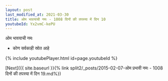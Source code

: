 ```yaml
---
layout: post
last_modified_at: 2021-03-30
title: ओम भावयाची नमः - 1008 दिनों की तपस्या में दिन 10
youtubeId: Yx2vmC-kePU
---
```

 
 
 ओम भावयाची नमः  
 
 -  कोण सर्वकाही स्रोत आहे 
 
  
 
  
 
 
 
 
 
 


{% include youtubePlayer.html id=page.youtubeId %}
 
[Next]({{ site.baseurl }}{% link  split2/_posts/2015-02-07-ओम प्रभावी नमः - 1008 दिनों की तपस्या में दिन 19.md%})
 

